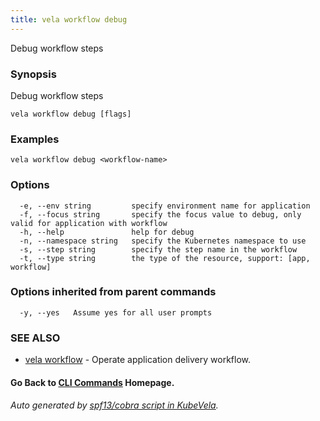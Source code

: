 ```yaml
---
title: vela workflow debug
---
```


Debug workflow steps

### Synopsis

Debug workflow steps

```
vela workflow debug [flags]
```

### Examples

```
vela workflow debug <workflow-name>
```

### Options

```
  -e, --env string         specify environment name for application
  -f, --focus string       specify the focus value to debug, only valid for application with workflow
  -h, --help               help for debug
  -n, --namespace string   specify the Kubernetes namespace to use
  -s, --step string        specify the step name in the workflow
  -t, --type string        the type of the resource, support: [app, workflow]
```

### Options inherited from parent commands

```
  -y, --yes   Assume yes for all user prompts
```

### SEE ALSO

* [vela workflow](vela_workflow)	 - Operate application delivery workflow.

#### Go Back to [CLI Commands](vela) Homepage.


###### Auto generated by [spf13/cobra script in KubeVela](https://github.com/kubevela/kubevela/tree/master/hack/docgen).
